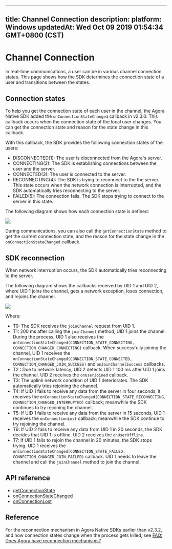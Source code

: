 
---
title: Channel Connection
description: 
platform: Windows
updatedAt: Wed Oct 09 2019 01:54:34 GMT+0800 (CST)
---
# Channel Connection
In real-time communications, a user can be in various channel connection states. This page shows how the SDK determines the connection state of a user and transitions between the states.

## Connection states

To help you get the connection state of each user in the channel, the Agora Native SDK added the `onConnectionStateChanged` callback in v2.3.0. This callback occurs when the connection state of the local user changes. You can get the connection state and reason for the state change in this callback.

With this callback, the SDK provides the following connection states of the users:

- DISCONNECTED(1): The user is disconnected from the Agora's server.
- CONNECTING(2): The SDK is establishing connections between the user and the server.
- CONNECTED(3): The user is connected to the server.
- RECONNECTING(4): The SDK is trying to reconnect to the the server. This state occurs when the network connection is interrupted, and the SDK automatically tries reconnecting to the server.
- FAILED(5): The connection fails. The SDK stops trying to connect to the server in this state.

The following diagram shows how each connection state is defined:

![](https://web-cdn.agora.io/docs-files/1569305654000)

During communications, you can also call the `getConnectionState` method to get the current connection state, and the reason for the state change in the `onConnectionStateChanged` callback.

## SDK reconnection

When network interruption occurs, the SDK automatically tries reconnecting to the server.

The following diagram shows the callbacks received by UID 1 and UID 2, where UID 1 joins the channel, gets a network exception, loses connection, and rejoins the channel.

![](https://web-cdn.agora.io/docs-files/1569298652204)

Where:

- T0: The SDK receives the `joinChannel` request from UID 1.
- T1: 200 ms after calling the `joinChannel` method, UID 1 joins the channel. During the process, UID 1 also receives the `onConnectionStateChanged(CONNECTION_STATE_CONNECTING, CONNECTION_CHANGED_CONNECTING)` callback. When successfully joining the channel, UID 1 receives the `onConnectionStateChanged(CONNECTION_STATE_CONNECTED, CONNECTION_CHANGED_JOIN_SUCCESS)` and `onJoinChannelSuccess` callbacks.
- T2 : Due to network latency, UID 2 detects UID 1 100 ms after UID 1 joins the channel. UID 2 receives the `onUserJoined` callback.
- T3: The uplink network condition of UID 1 deteriorates. The SDK automatically tries rejoining the channel.
- T4: If UID 1 fails to receive any data from the server in four seconds, it receives the `onConnectionStateChanged(CONNECTION_STATE_RECONNECTING, CONNECTION_CHANGED_INTERRUPTED)` callback; meanwhile the SDK continues to try rejoining the channel.
- T5: If UID 1 fails to receive any data from the server in 15 seconds, UID 1 receives the `onConnectionLost` callback; meanwhile the SDK continue to try rejoining the channel.
- T6: If UID 2 fails to receive any data from UID 1 in 20 seconds, the SDK decides that UID 1 is offline. UID 2 receives the `onUserOffline`.
- T7: If UID 1 fails to rejoin the channel in 20 minutes, the SDK stops trying. UID 1 receives the `onConnectionStateChanged(CONNECTION_STATE_FAILED, CONNECTION_CHANGED_JOIN_FAILED)` callback. UID 1 needs to leave the channel and call the `joinChannel` method to join the channel.

## API reference
- [getConnectionState](https://docs.agora.io/en/Voice/API%20Reference/cpp/classagora_1_1rtc_1_1_i_rtc_engine.html#a512b149d4dc249c04f9e30bd31767362)
- [onConnectionStateChanged](https://docs.agora.io/en/Voice/API%20Reference/cpp/classagora_1_1rtc_1_1_i_rtc_engine_event_handler.html#af409b2e721d345a65a2c600cea2f5eb4)
- [onConnectionLost](https://docs.agora.io/en/Voice/API%20Reference/cpp/classagora_1_1rtc_1_1_i_rtc_engine_event_handler.html#ab5c110382a2ef7eb92cd069c22884727)

## Reference

For the reconnection mechanism in Agora Native SDKs earlier than v2.3.2, and how connection states change when the process gets killed, see [FAQ: Does Agora have reconnection mechanisms?](https://docs.agora.io/en/faq/sdk_behavior)
